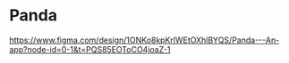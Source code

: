 # Panda
https://www.figma.com/design/1ONKo8kpKrlWEtOXhlBYQS/Panda---An-app?node-id=0-1&t=PQS85EOToCO4joaZ-1
